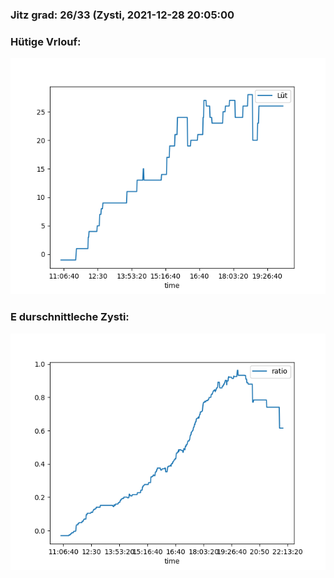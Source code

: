 ### Jitz grad: 26/33 (Zysti, 2021-12-28 20:05:00

### Hütige Vrlouf:
![Graph](Today.png)

### E durschnittleche Zysti:
![Graph](Zysti.png)